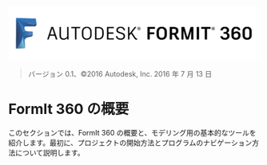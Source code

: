 

![](images/b5030b43-df24-4259-ad6a-94bcad61bc78.png)

> バージョン 0.1、©2016 Autodesk, Inc. 2016 年 7 月 13 日

# FormIt 360 の概要

このセクションでは、FormIt 360 の概要と、モデリング用の基本的なツールを紹介します。最初に、プロジェクトの開始方法とプログラムのナビゲーション方法について説明します。

